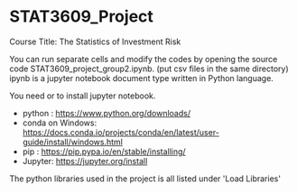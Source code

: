 # STAT3609_Project
Course Title: The Statistics of Investment Risk

You can run separate cells and modify the codes by opening the source code STAT3609_project_group2.ipynb. (put csv files in the same directory)
ipynb is a jupyter notebook document type written in Python language.

You need <conda> or <pip> to install jupyter notebook.

- python : https://www.python.org/downloads/
- conda on Windows: https://docs.conda.io/projects/conda/en/latest/user-guide/install/windows.html
- pip : https://pip.pypa.io/en/stable/installing/
- Jupyter: https://jupyter.org/install

The python libraries used in the project is all listed under 'Load Libraries'
